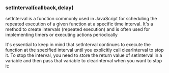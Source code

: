 <h3>setInterval(callback,delay)</h3>

<p>setInterval is a function commonly used in JavaScript for scheduling the repeated execution of a given function at a specific time interval. It's a method to create intervals (repeated execution) and is often used for implementing timers or executing actions periodically</p>

<p>It's essential to keep in mind that setInterval continues to execute the function at the specified interval until you explicitly call clearInterval to stop it. To stop the interval, you need to store the return value of setInterval in a variable and then pass that variable to clearInterval when you want to stop it:</p>
